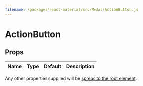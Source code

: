 ```yaml
---
filename: /packages/react-material/src/Modal/ActionButton.js
---
```


<!--- This documentation is automatically generated, do not try to edit it. -->

# ActionButton



## Props

| Name | Type | Default | Description |
|:-----|:-----|:--------|:------------|

Any other properties supplied will be [spread to the root element](/guides/api#spread).

